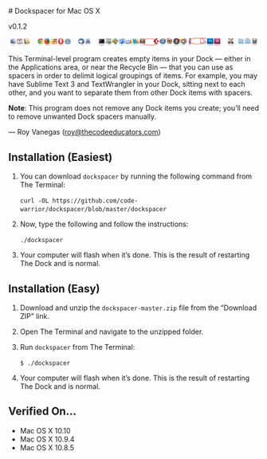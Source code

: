 <meta charset="utf-8">
# Dockspacer for Mac OS X

v0.1.2

![Dockspacer screenshot](img/dockspacer.png "Dockspacer screenshot")

This Terminal-level program creates empty items in your Dock — either in the Applications area, or near the Recycle Bin — that you can use as spacers in order to delimit logical groupings of items. For example, you may have Sublime Text 3 and TextWrangler in your Dock, sitting next to each other, and you want to separate them from other Dock items with spacers.

**Note**: This program does not remove any Dock items you create; you’ll need to remove unwanted Dock spacers manually.

— Roy Vanegas (roy@thecodeeducators.com)

## Installation (Easiest)

1. You can download `dockspacer` by running the following command from The Terminal:

      `curl -OL https://github.com/code-warrior/dockspacer/blob/master/dockspacer`

2. Now, type the following and follow the instructions:

      `./dockspacer`

3. Your computer will flash when it’s done. This is the result of restarting The Dock and is normal.

## Installation (Easy)

1. Download and unzip the `dockspacer-master.zip` file from the “Download ZIP” link.

2. Open The Terminal and navigate to the unzipped folder.

3. Run `dockspacer` from The Terminal:

     `$ ./dockspacer`

4. Your computer will flash when it’s done. This is the result of restarting The Dock and is normal.

## Verified On...
* Mac OS X 10.10
* Mac OS X 10.9.4
* Mac OS X 10.8.5
